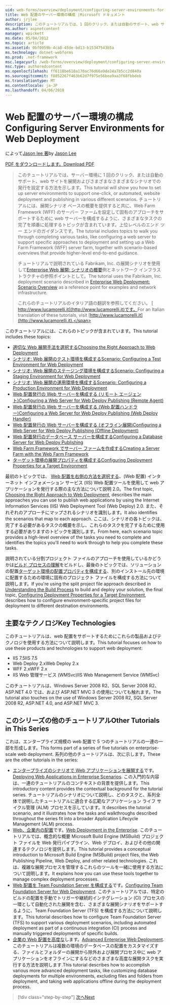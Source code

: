 ```yaml
---
uid: web-forms/overview/deployment/configuring-server-environments-for-web-deployment/configuring-server-environments-for-web-deployment
title: Web 配置のサーバー環境の構成 |Microsoft ドキュメント
author: jrjlee
description: このチュートリアルでは、1 回のクリック、または自動のサポート、web サイトを展開し、さまざまな異なるシナリオで発行するサーバー環境を設定する方法を説明しています.
ms.author: aspnetcontent
manager: wpickett
ms.date: 05/04/2012
ms.topic: article
ms.assetid: 0bf0959b-4ca8-45de-bd13-b15347543b5a
ms.technology: dotnet-webforms
ms.prod: .net-framework
msc.legacyurl: /web-forms/overview/deployment/configuring-server-environments-for-web-deployment/configuring-server-environments-for-web-deployment
msc.type: authoredcontent
ms.openlocfilehash: ff6118be618a170ac76d66a9de24a7b5cc2d840a
ms.sourcegitcommit: f8852267f463b62d7f975e56bea9aa3f68fbbdeb
ms.translationtype: MT
ms.contentlocale: ja-JP
ms.lasthandoff: 04/06/2018
---
```

<a name="configuring-server-environments-for-web-deployment"></a><span data-ttu-id="30613-103">Web 配置のサーバー環境の構成</span><span class="sxs-lookup"><span data-stu-id="30613-103">Configuring Server Environments for Web Deployment</span></span>
====================
<span data-ttu-id="30613-104">によって[Jason lee 著](https://github.com/jrjlee)</span><span class="sxs-lookup"><span data-stu-id="30613-104">by [Jason Lee](https://github.com/jrjlee)</span></span>

[<span data-ttu-id="30613-105">PDF をダウンロードします。</span><span class="sxs-lookup"><span data-stu-id="30613-105">Download PDF</span></span>](https://msdnshared.blob.core.windows.net/media/MSDNBlogsFS/prod.evol.blogs.msdn.com/CommunityServer.Blogs.Components.WeblogFiles/00/00/00/63/56/8130.DeployingWebAppsInEnterpriseScenarios.pdf)

> <span data-ttu-id="30613-106">このチュートリアルでは、サーバー環境に 1 回のクリック、または自動のサポート、web サイトを展開およびさまざまなさまざまなシナリオでの発行を設定する方法を示します。</span><span class="sxs-lookup"><span data-stu-id="30613-106">This tutorial will show you how to set up server environments to support one-click, or automated, website deployment and publishing in various different scenarios.</span></span> <span data-ttu-id="30613-107">チュートリアルには、展開シナリオ ベースの概要を提供すると共に、Web Farm Framework (WFF) のサーバー ファームを設定して固有のアプローチをサポートするために web サーバーを構成するように、さまざまなタスクの完了を順番に処理するトピックが含まれています。上位レベルのエンド ツー エンドのガイダンスです。</span><span class="sxs-lookup"><span data-stu-id="30613-107">The tutorial includes topics to walk you through completing various tasks, like configuring a web server to support specific approaches to deployment and setting up a Web Farm Framework (WFF) server farm, together with scenario-based overviews that provide higher-level end-to-end guidance.</span></span>
> 
> <span data-ttu-id="30613-108">チュートリアルで説明されている Fabrikam, Inc. の展開シナリオを使用して[Enterprise Web 展開: シナリオの概要](../deploying-web-applications-in-enterprise-scenarios/enterprise-web-deployment-scenario-overview.md)例とネットワーク インフラストラクチャの参照ポイントとして。</span><span class="sxs-lookup"><span data-stu-id="30613-108">The tutorial uses the Fabrikam, Inc. deployment scenario described in [Enterprise Web Deployment: Scenario Overview](../deploying-web-applications-in-enterprise-scenarios/enterprise-web-deployment-scenario-overview.md) as a reference point for examples and network infrastructure.</span></span>
> 
> <span data-ttu-id="30613-109">これらのチュートリアルのイタリア語の翻訳を参照してください。 [ http://www.lucamorelli.it](http://www.lucamorelli.it)です。</span><span class="sxs-lookup"><span data-stu-id="30613-109">For an Italian translation of these tutorials, visit [http://www.lucamorelli.it](http://www.lucamorelli.it).</span></span>


<span data-ttu-id="30613-110">このチュートリアルには、これらのトピックが含まれています。</span><span class="sxs-lookup"><span data-stu-id="30613-110">This tutorial includes these topics:</span></span>

- [<span data-ttu-id="30613-111">適切な Web 展開手法を選択する</span><span class="sxs-lookup"><span data-stu-id="30613-111">Choosing the Right Approach to Web Deployment</span></span>](choosing-the-right-approach-to-web-deployment.md)
- [<span data-ttu-id="30613-112">シナリオ: Web 展開のテスト環境を構成する</span><span class="sxs-lookup"><span data-stu-id="30613-112">Scenario: Configuring a Test Environment for Web Deployment</span></span>](scenario-configuring-a-test-environment-for-web-deployment.md)
- [<span data-ttu-id="30613-113">シナリオ: Web 展開のステージング環境を構成する</span><span class="sxs-lookup"><span data-stu-id="30613-113">Scenario: Configuring a Staging Environment for Web Deployment</span></span>](scenario-configuring-a-staging-environment-for-web-deployment.md)
- [<span data-ttu-id="30613-114">シナリオ: Web 展開の運用環境を構成する</span><span class="sxs-lookup"><span data-stu-id="30613-114">Scenario: Configuring a Production Environment for Web Deployment</span></span>](scenario-configuring-a-production-environment-for-web-deployment.md)
- [<span data-ttu-id="30613-115">Web 配置発行の Web サーバーを構成する (リモート エージェント)</span><span class="sxs-lookup"><span data-stu-id="30613-115">Configuring a Web Server for Web Deploy Publishing (Remote Agent)</span></span>](configuring-a-web-server-for-web-deploy-publishing-remote-agent.md)
- [<span data-ttu-id="30613-116">Web 配置発行の Web サーバーを構成する (Web 配置ハンドラー)</span><span class="sxs-lookup"><span data-stu-id="30613-116">Configuring a Web Server for Web Deploy Publishing (Web Deploy Handler)</span></span>](configuring-a-web-server-for-web-deploy-publishing-web-deploy-handler.md)
- [<span data-ttu-id="30613-117">Web 配置発行の Web サーバーを構成する (オフライン展開)</span><span class="sxs-lookup"><span data-stu-id="30613-117">Configuring a Web Server for Web Deploy Publishing (Offline Deployment)</span></span>](configuring-a-web-server-for-web-deploy-publishing-offline-deployment.md)
- [<span data-ttu-id="30613-118">Web 配置発行のデータベース サーバーを構成する</span><span class="sxs-lookup"><span data-stu-id="30613-118">Configuring a Database Server for Web Deploy Publishing</span></span>](configuring-a-database-server-for-web-deploy-publishing.md)
- [<span data-ttu-id="30613-119">Web Farm Framework でサーバー ファームを作成する</span><span class="sxs-lookup"><span data-stu-id="30613-119">Creating a Server Farm with the Web Farm Framework</span></span>](creating-a-server-farm-with-the-web-farm-framework.md)
- [<span data-ttu-id="30613-120">ターゲット環境の展開プロパティを構成する</span><span class="sxs-lookup"><span data-stu-id="30613-120">Configuring Deployment Properties for a Target Environment</span></span>](configuring-deployment-properties-for-a-target-environment.md)

<span data-ttu-id="30613-121">最初のトピックでは、 [Web 配置を右側の方法を選択する](choosing-the-right-approach-to-web-deployment.md)、(Web 配置) インターネット インフォメーション サービス (IIS) Web 配置ツールを使用して web アプリケーションを発行する際の主な方法について説明 2.0。</span><span class="sxs-lookup"><span data-stu-id="30613-121">The first topic, [Choosing the Right Approach to Web Deployment](choosing-the-right-approach-to-web-deployment.md), describes the main approaches you can use to publish web applications by using the Internet Information Services (IIS) Web Deployment Tool (Web Deploy) 2.0.</span></span> <span data-ttu-id="30613-122">また、それぞれのアプローチにマップされるシナリオを識別します。</span><span class="sxs-lookup"><span data-stu-id="30613-122">It also identifies the scenarios that map to each approach.</span></span> <span data-ttu-id="30613-123">ここは、シナリオの各トピックは、完了する必要があるタスクの概要を示し、これらのタスクを完了するために使用する必要がありますのトピックを識別します。</span><span class="sxs-lookup"><span data-stu-id="30613-123">From here, each scenario topic provides a high-level overview of the tasks you need to complete and identifies the topics you'll need to work through to help you complete these tasks.</span></span>

<span data-ttu-id="30613-124">説明されている分割プロジェクト ファイルのアプローチを使用しているかどうかは[ビルド プロセスの理解](../web-deployment-in-the-enterprise/understanding-the-build-process.md)をビルドし、最後のトピックでは、ソリューションの配置[ターゲット環境の配置プロパティを構成する](configuring-deployment-properties-for-a-target-environment.md)、別のインストール先の環境に配置するための環境に固有のプロジェクト ファイルを構成する方法について説明します。</span><span class="sxs-lookup"><span data-stu-id="30613-124">If you're using the split project file approach described in [Understanding the Build Process](../web-deployment-in-the-enterprise/understanding-the-build-process.md) to build and deploy your solution, the final topic, [Configuring Deployment Properties for a Target Environment](configuring-deployment-properties-for-a-target-environment.md), describes how to configure environment-specific project files for deployment to different destination environments.</span></span>

## <a name="key-technologies"></a><span data-ttu-id="30613-125">主要なテクノロジ</span><span class="sxs-lookup"><span data-stu-id="30613-125">Key Technologies</span></span>

<span data-ttu-id="30613-126">このチュートリアルは、web 配置をサポートするためにこれらの製品およびテクノロジを使用する方法について説明します。</span><span class="sxs-lookup"><span data-stu-id="30613-126">This tutorial focuses on how to use these products and technologies to support web deployment:</span></span>

- <span data-ttu-id="30613-127">IIS 7.5</span><span class="sxs-lookup"><span data-stu-id="30613-127">IIS 7.5</span></span>
- <span data-ttu-id="30613-128">Web Deploy 2.x</span><span class="sxs-lookup"><span data-stu-id="30613-128">Web Deploy 2.x</span></span>
- <span data-ttu-id="30613-129">WFF 2.x</span><span class="sxs-lookup"><span data-stu-id="30613-129">WFF 2.x</span></span>
- <span data-ttu-id="30613-130">IIS Web 管理サービス (WMSvc)</span><span class="sxs-lookup"><span data-stu-id="30613-130">IIS Web Management Service (WMSvc)</span></span>

<span data-ttu-id="30613-131">このチュートリアルは、Windows Server 2008 R2、SQL Server 2008 R2、ASP.NET 4.0 では、および ASP.NET MVC 3 の使用についても触れます。</span><span class="sxs-lookup"><span data-stu-id="30613-131">The tutorial also touches on the use of Windows Server 2008 R2, SQL Server 2008 R2, ASP.NET 4.0, and ASP.NET MVC 3.</span></span>

## <a name="other-tutorials-in-this-series"></a><span data-ttu-id="30613-132">このシリーズの他のチュートリアル</span><span class="sxs-lookup"><span data-stu-id="30613-132">Other Tutorials in This Series</span></span>

<span data-ttu-id="30613-133">これは、エンタープライズ規模の web 配置で 5 つのチュートリアルの一連の一部を形成します。</span><span class="sxs-lookup"><span data-stu-id="30613-133">This forms part of a series of five tutorials on enterprise-scale web deployment.</span></span> <span data-ttu-id="30613-134">系列の他のチュートリアルは、次に示します。</span><span class="sxs-lookup"><span data-stu-id="30613-134">These are the other tutorials in the series:</span></span>

- <span data-ttu-id="30613-135">[エンタープライズのシナリオで Web アプリケーションを展開する](../deploying-web-applications-in-enterprise-scenarios/deploying-web-applications-in-enterprise-scenarios.md)です。</span><span class="sxs-lookup"><span data-stu-id="30613-135">[Deploying Web Applications in Enterprise Scenarios](../deploying-web-applications-in-enterprise-scenarios/deploying-web-applications-in-enterprise-scenarios.md).</span></span> <span data-ttu-id="30613-136">この入門的な内容は、一連のチュートリアルのコンテキストの背景を提供します。</span><span class="sxs-lookup"><span data-stu-id="30613-136">This introductory content provides the contextual background for the tutorial series.</span></span> <span data-ttu-id="30613-137">チュートリアルのシナリオについて説明し、どのタスクと、系列全体で説明したチュートリアルに適合する広範なアプリケーション ライフ サイクル管理 (ALM) プロセスを示しています。</span><span class="sxs-lookup"><span data-stu-id="30613-137">It describes the tutorial scenario, and it illustrates how the tasks and walkthroughs described throughout the series fit into a broader Application Lifecycle Management (ALM) process.</span></span>
- <span data-ttu-id="30613-138">[Web、企業内の配置](../web-deployment-in-the-enterprise/web-deployment-in-the-enterprise.md)です。</span><span class="sxs-lookup"><span data-stu-id="30613-138">[Web Deployment in the Enterprise](../web-deployment-in-the-enterprise/web-deployment-in-the-enterprise.md).</span></span> <span data-ttu-id="30613-139">このチュートリアルでは、概念的な概要 Microsoft Build Engine (MSBuild) プロジェクト ファイルを Web 発行パイプライン、Web デプロイ、およびその他の関連するテクノロジを提供します。</span><span class="sxs-lookup"><span data-stu-id="30613-139">This tutorial provides a conceptual introduction to Microsoft Build Engine (MSBuild) project files, the Web Publishing Pipeline, Web Deploy, and other related technologies.</span></span> <span data-ttu-id="30613-140">これは、複雑な展開プロセスを管理するこれらのツールを一緒に使用する方法について説明します。</span><span class="sxs-lookup"><span data-stu-id="30613-140">It explains how you can use these tools together to manage complex deployment processes.</span></span>
- <span data-ttu-id="30613-141">[Web 配置を Team Foundation Server を構成する](../configuring-team-foundation-server-for-web-deployment/configuring-team-foundation-server-for-web-deployment.md)です。</span><span class="sxs-lookup"><span data-stu-id="30613-141">[Configuring Team Foundation Server for Web Deployment](../configuring-team-foundation-server-for-web-deployment/configuring-team-foundation-server-for-web-deployment.md).</span></span> <span data-ttu-id="30613-142">このチュートリアルでは、特定のビルドの配置を手動でトリガーや継続的インテグレーション (CI) プロセスの一環として自動化された展開を含む、さまざまな展開シナリオをサポートするように、Team Foundation Server (TFS) を構成する方法について説明します。</span><span class="sxs-lookup"><span data-stu-id="30613-142">This tutorial describes how to configure Team Foundation Server (TFS) to support various deployment scenarios, including automated deployment as part of a continuous integration (CI) process and manually triggered deployments of specific builds.</span></span>
- <span data-ttu-id="30613-143">[企業の Web 配置を高度な](../advanced-enterprise-web-deployment/advanced-enterprise-web-deployment.md)します。</span><span class="sxs-lookup"><span data-stu-id="30613-143">[Advanced Enterprise Web Deployment](../advanced-enterprise-web-deployment/advanced-enterprise-web-deployment.md).</span></span> <span data-ttu-id="30613-144">このチュートリアルは複数の環境のデータベースの配置をカスタマイズする、ファイルとフォルダーの展開から除外および展開プロセス中に web アプリケーションをオフラインにするなどのさまざまな高度な展開タスクを実行する方法を説明します.</span><span class="sxs-lookup"><span data-stu-id="30613-144">This tutorial describes how to accomplish various more advanced deployment tasks, like customizing database deployments for multiple environments, excluding files and folders from deployment, and taking web applications offline during the deployment process.</span></span>

> [!div class="step-by-step"]
> [<span data-ttu-id="30613-145">次へ</span><span class="sxs-lookup"><span data-stu-id="30613-145">Next</span></span>](choosing-the-right-approach-to-web-deployment.md)
